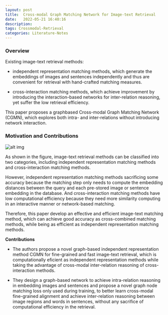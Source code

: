 ```yaml
---
layout: post
title:  Cross-modal Graph Matching Network for Image-text Retrieval
date:   2022-05-21 16:40:16
description: 
tags: Crossmodal-Retrieval
categories: Literature-Notes
---
```


### Overview

Existing image-text retrieval methods: 

- independent representation matching methods, which generate the embeddings of images and sentences independently and thus are convenient for retrieval with hand-crafted matching measures.

- cross-interaction matching methods, which achieve improvement by introducing the interaction-based networks for inter-relation reasoning, yet suffer the low retrieval efficiency.

This paper proposes a graphbased Cross-modal Graph Matching Network (CGMN), which explores both intra- and inter-relations without introducing network interaction.

### Motivation and Contributions

![alt img](https://ym-xu.github.io/assets/ref/CGMN1.jpg)

As shown in the figure, image-text retrieval methods can be classified into two categories, including independent representation matching methods and cross-interaction matching methods.

However, independent representation matching methods sacrificing some accuracy because the matching step only needs to compute the embedding distances between the query and each pre-stored image or sentence embedding in the database. And cross-interaction matching methods have low computational efficiency because they need more similarity computing in an interactive manner or network-based matching.

Therefore, this paper develop an effective and efficient image-text matching method, which can achieve good accuracy as cross-combined matching methods, while being as efficient as independent representation matching methods.

**Contributions**

- The authors propose a novel graph-based independent representation method CGMN for fine-grained and fast image-text retrieval, which is computationally eficient as independent representation methods while taking the advantage of cross-modal inter-relation reasoning of cross-interaction methods.

- They design a graph-based network to achieve intra-relation reasoning in embedding images and sentences and propose a novel graph node matching loss only used during training, to better learn cross-modal fine-grained alignment and achieve inter-relation reasoning between image regions and words in sentences, without any sacrifice of computational efficiency in the retrieval.

  